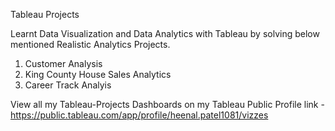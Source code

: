 Tableau Projects
  
Learnt Data Visualization and Data Analytics with Tableau by solving below mentioned Realistic Analytics Projects.

  1. Customer Analysis     
  2. King County House Sales Analytics          
  3. Career Track Analyis

View all my Tableau-Projects Dashboards on my Tableau Public Profile link - 
https://public.tableau.com/app/profile/heenal.patel1081/vizzes
    
